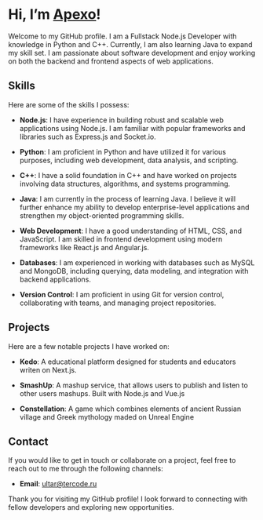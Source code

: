 # Hi, I’m [Apexo]()!
Welcome to my GitHub profile. I am a Fullstack Node.js Developer with knowledge in Python and C++. Currently, I am also learning Java to expand my skill set. I am passionate about software development and enjoy working on both the backend and frontend aspects of web applications.

## Skills

Here are some of the skills I possess:

- **Node.js**: I have experience in building robust and scalable web applications using Node.js. I am familiar with popular frameworks and libraries such as Express.js and Socket.io.

- **Python**: I am proficient in Python and have utilized it for various purposes, including web development, data analysis, and scripting.

- **C++**: I have a solid foundation in C++ and have worked on projects involving data structures, algorithms, and systems programming.

- **Java**: I am currently in the process of learning Java. I believe it will further enhance my ability to develop enterprise-level applications and strengthen my object-oriented programming skills.

- **Web Development**: I have a good understanding of HTML, CSS, and JavaScript. I am skilled in frontend development using modern frameworks like React.js and Angular.js.

- **Databases**: I am experienced in working with databases such as MySQL and MongoDB, including querying, data modeling, and integration with backend applications.

- **Version Control**: I am proficient in using Git for version control, collaborating with teams, and managing project repositories.

## Projects

Here are a few notable projects I have worked on:

- **Kedo**: A educational platform designed for students and educators writen on Next.js.

- **SmashUp**: A mashup service, that allows users to publish and listen to other users mashups. Built with Node.js and Vue.js

- **Constellation**: A game which combines elements of ancient Russian village and Greek mythology maded on Unreal Engine

## Contact

If you would like to get in touch or collaborate on a project, feel free to reach out to me through the following channels:

- **Email**: [ultar@tercode.ru](mailto:ultar@tercode.ru)

Thank you for visiting my GitHub profile! I look forward to connecting with fellow developers and exploring new opportunities.
